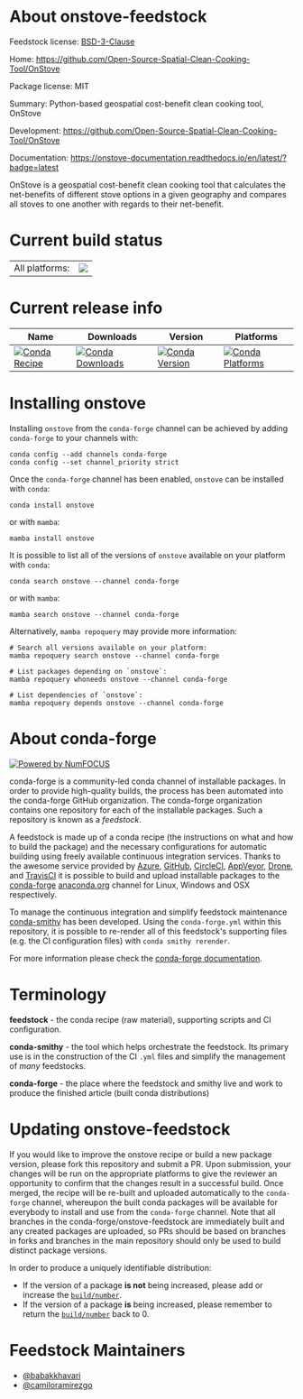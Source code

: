 About onstove-feedstock
=======================

Feedstock license: [BSD-3-Clause](https://github.com/conda-forge/onstove-feedstock/blob/main/LICENSE.txt)

Home: https://github.com/Open-Source-Spatial-Clean-Cooking-Tool/OnStove

Package license: MIT

Summary: Python-based geospatial cost-benefit clean cooking tool, OnStove

Development: https://github.com/Open-Source-Spatial-Clean-Cooking-Tool/OnStove

Documentation: https://onstove-documentation.readthedocs.io/en/latest/?badge=latest

OnStove is a geospatial cost-benefit clean cooking tool that calculates
the net-benefits of different stove options in a given geography and compares
all stoves to one another with regards to their net-benefit.


Current build status
====================


<table><tr><td>All platforms:</td>
    <td>
      <a href="https://dev.azure.com/conda-forge/feedstock-builds/_build/latest?definitionId=19483&branchName=main">
        <img src="https://dev.azure.com/conda-forge/feedstock-builds/_apis/build/status/onstove-feedstock?branchName=main">
      </a>
    </td>
  </tr>
</table>

Current release info
====================

| Name | Downloads | Version | Platforms |
| --- | --- | --- | --- |
| [![Conda Recipe](https://img.shields.io/badge/recipe-onstove-green.svg)](https://anaconda.org/conda-forge/onstove) | [![Conda Downloads](https://img.shields.io/conda/dn/conda-forge/onstove.svg)](https://anaconda.org/conda-forge/onstove) | [![Conda Version](https://img.shields.io/conda/vn/conda-forge/onstove.svg)](https://anaconda.org/conda-forge/onstove) | [![Conda Platforms](https://img.shields.io/conda/pn/conda-forge/onstove.svg)](https://anaconda.org/conda-forge/onstove) |

Installing onstove
==================

Installing `onstove` from the `conda-forge` channel can be achieved by adding `conda-forge` to your channels with:

```
conda config --add channels conda-forge
conda config --set channel_priority strict
```

Once the `conda-forge` channel has been enabled, `onstove` can be installed with `conda`:

```
conda install onstove
```

or with `mamba`:

```
mamba install onstove
```

It is possible to list all of the versions of `onstove` available on your platform with `conda`:

```
conda search onstove --channel conda-forge
```

or with `mamba`:

```
mamba search onstove --channel conda-forge
```

Alternatively, `mamba repoquery` may provide more information:

```
# Search all versions available on your platform:
mamba repoquery search onstove --channel conda-forge

# List packages depending on `onstove`:
mamba repoquery whoneeds onstove --channel conda-forge

# List dependencies of `onstove`:
mamba repoquery depends onstove --channel conda-forge
```


About conda-forge
=================

[![Powered by
NumFOCUS](https://img.shields.io/badge/powered%20by-NumFOCUS-orange.svg?style=flat&colorA=E1523D&colorB=007D8A)](https://numfocus.org)

conda-forge is a community-led conda channel of installable packages.
In order to provide high-quality builds, the process has been automated into the
conda-forge GitHub organization. The conda-forge organization contains one repository
for each of the installable packages. Such a repository is known as a *feedstock*.

A feedstock is made up of a conda recipe (the instructions on what and how to build
the package) and the necessary configurations for automatic building using freely
available continuous integration services. Thanks to the awesome service provided by
[Azure](https://azure.microsoft.com/en-us/services/devops/), [GitHub](https://github.com/),
[CircleCI](https://circleci.com/), [AppVeyor](https://www.appveyor.com/),
[Drone](https://cloud.drone.io/welcome), and [TravisCI](https://travis-ci.com/)
it is possible to build and upload installable packages to the
[conda-forge](https://anaconda.org/conda-forge) [anaconda.org](https://anaconda.org/)
channel for Linux, Windows and OSX respectively.

To manage the continuous integration and simplify feedstock maintenance
[conda-smithy](https://github.com/conda-forge/conda-smithy) has been developed.
Using the ``conda-forge.yml`` within this repository, it is possible to re-render all of
this feedstock's supporting files (e.g. the CI configuration files) with ``conda smithy rerender``.

For more information please check the [conda-forge documentation](https://conda-forge.org/docs/).

Terminology
===========

**feedstock** - the conda recipe (raw material), supporting scripts and CI configuration.

**conda-smithy** - the tool which helps orchestrate the feedstock.
                   Its primary use is in the construction of the CI ``.yml`` files
                   and simplify the management of *many* feedstocks.

**conda-forge** - the place where the feedstock and smithy live and work to
                  produce the finished article (built conda distributions)


Updating onstove-feedstock
==========================

If you would like to improve the onstove recipe or build a new
package version, please fork this repository and submit a PR. Upon submission,
your changes will be run on the appropriate platforms to give the reviewer an
opportunity to confirm that the changes result in a successful build. Once
merged, the recipe will be re-built and uploaded automatically to the
`conda-forge` channel, whereupon the built conda packages will be available for
everybody to install and use from the `conda-forge` channel.
Note that all branches in the conda-forge/onstove-feedstock are
immediately built and any created packages are uploaded, so PRs should be based
on branches in forks and branches in the main repository should only be used to
build distinct package versions.

In order to produce a uniquely identifiable distribution:
 * If the version of a package **is not** being increased, please add or increase
   the [``build/number``](https://docs.conda.io/projects/conda-build/en/latest/resources/define-metadata.html#build-number-and-string).
 * If the version of a package **is** being increased, please remember to return
   the [``build/number``](https://docs.conda.io/projects/conda-build/en/latest/resources/define-metadata.html#build-number-and-string)
   back to 0.

Feedstock Maintainers
=====================

* [@babakkhavari](https://github.com/babakkhavari/)
* [@camiloramirezgo](https://github.com/camiloramirezgo/)

